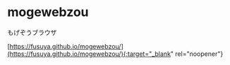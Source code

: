 # mogewebzou
もげぞうブラウザ

[https://fusuya.github.io/mogewebzou/](https://fusuya.github.io/mogewebzou/){:target="_blank" rel="noopener"}
